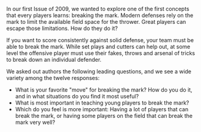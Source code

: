 In our first Issue of 2009, we wanted to explore one of the first
concepts that every players learns: breaking the mark. Modern defenses
rely on the mark to limit the available field space for the thrower.
Great players can escape those limitations. How do they do it?

If you want to score consistently against solid defense, your team must
be able to break the mark. While set plays and cutters can help out, at
some level the offensive player must use their fakes, throws and arsenal
of tricks to break down an individual defender.

We asked out authors the following leading questions, and we see a wide
variety among the twelve responses:

-   What is your favorite "move" for breaking the mark? How do you do
    it, and in what situations do you find it most useful?  
-   What is most important in teaching young players to break the mark?
     
-   Which do you feel is more important: Having a lot of players that
    can break the mark, or having some players on the field that can
    break the mark very well?  

